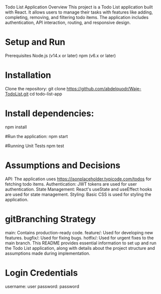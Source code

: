 Todo List Application
Overview
This project is a Todo List application built with React. It allows users to manage their tasks with features like adding, completing, removing, and filtering todo items. The application includes authentication, API interaction, routing, and responsive design.

# Setup and Run

Prerequisites
Node.js (v14.x or later)
npm (v6.x or later)

# Installation

Clone the repository:
git clone https://github.com/abdelquodr/Waje-TodoList.git
cd todo-list-app

# Install dependencies:

npm install

#Run the application:
npm start

#Running Unit Tests
npm test

# Assumptions and Decisions

API: The application uses https://jsonplaceholder.typicode.com/todos for fetching todo items.
Authentication: JWT tokens are used for user authentication.
State Management: React's useState and useEffect hooks are used for state management.
Styling: Basic CSS is used for styling the application.

# gitBranching Strategy

main: Contains production-ready code.
feature/: Used for developing new features.
bugfix/: Used for fixing bugs.
hotfix/: Used for urgent fixes to the main branch.
This README provides essential information to set up and run the Todo List application, along with details about the project structure and assumptions made during implementation.

# Login Credentials

username: user
password: password
